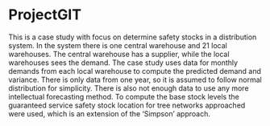 # ProjectGIT

This is a case study with focus on determine safety stocks in a distribution system. In the system 
there is one central warehouse and 21 local warehouses. The central warehouse has a supplier, 
while the local warehouses sees the demand. The case study uses data for monthly demands from 
each local warehouse to compute the predicted demand and variance. There is only data from one 
year, so it is assumed to follow normal distribution for simplicity. There is also not enough data to 
use any more intellectual forecasting method. To compute the base stock levels the guaranteed 
service safety stock location for tree networks approached were used, which is an extension of the 
‘Simpson’ approach. 
